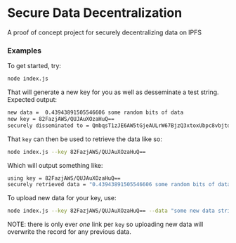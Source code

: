 # Secure Data Decentralization

A proof of concept project for securely decentralizing data on IPFS

### Examples

To get started, try:

```bash
node index.js
```

That will generate a new key for you as well as desseminate a test string. Expected output:

```bash
new data =  0.43943891505546606 some random bits of data
new key = 82FazjAWS/QUJAuXOzaHuQ==
securely disseminated to = QmbqsT1zJE6AW5tGjeAULrW67BjzQ3xtoxUbpc8vbjto2D
```

That `key` can then be used to retrieve the data like so:

```bash
node index.js --key 82FazjAWS/QUJAuXOzaHuQ==
```

Which will output something like:

```bash
using key = 82FazjAWS/QUJAuXOzaHuQ==
securely retrieved data = "0.43943891505546606 some random bits of data"
```

To upload new data for your key, use:

```bash
node index.js --key 82FazjAWS/QUJAuXOzaHuQ== --data "some new data string"
```

NOTE: there is only ever _one_ link per `key` so uploading new data will overwrite the record for any previous data.
